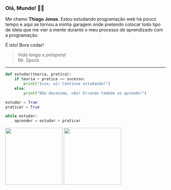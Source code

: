### Olá, Mundo! 🖖🏽

<!--
**tjbass2021/tjbass2021** is a ✨ _special_ ✨ repository because its `README.md` (this file) appears on your GitHub profile.

Here are some ideas to get you started:

- 🔭 I’m currently working on ...
- 🌱 I’m currently learning ...
- 👯 I’m looking to collaborate on ...
- 🤔 I’m looking for help with ...
- 💬 Ask me about ...
- 📫 How to reach me: ...
- 😄 Pronouns: ...
- ⚡ Fun fact: ...
-->
Me chamo **Thiago Jonas**. Estou estudando programação web há pouco tempo e aqui se tornou a minha garagem onde pretendo colocar todo tipo de ideia que me vier a mente durante o meu processo de aprendizado com a programação.

É isto! Bora codar!

> *Vida longa e próspera!*
> <br>          Mr. Spock

---


~~~python
def estudar(teoria, pratica):
    if teoria + pratica == sucesso:
        print("Isso, aí! Continue estudando!")
    else:
        print("Não desanime, não! Errando também se aprende!")
~~~

~~~python
estudar = True
praticar = True

while estudar:
    aprender = estudar + praticar
~~~
<div style="inline-block" id="status">
    <img height="180cm" src="https://github-readme-stats.vercel.app/api?username=tjbass2021&show_icons=true&theme=tokyonight">
    <img height="180cm" src="https://github-readme-stats.vercel.app/api/top-langs/?username=tjbass2021&layout=compact&theme=tokyonight">
</div>
